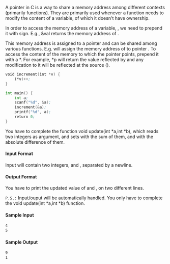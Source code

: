 A pointer in C is a way to share a memory address among different contexts (primarily functions). They are primarily used whenever a function needs to modify the content of a variable, of which it doesn't have ownership. 

In order to access the memory address of a variable, , we need to prepend it with  sign. E.g., &val returns the memory address of . 

This memory address is assigned to a pointer and can be shared among various functions. E.g.  will assign the memory address of  to pointer . To access the content of the memory to which the pointer points, prepend it with a *. For example, *p will return the value reflected by  and any modification to it will be reflected at the source ().


```asm
void increment(int *v) {
    (*v)++;
}

int main() {
    int a;
    scanf("%d", &a);
    increment(&a);
    printf("%d", a);
    return 0;
}
```  
You have to complete the function void update(int *a,int *b), which reads two integers as argument, and sets  with the sum of them, and  with the absolute difference of them.


#### Input Format

Input will contain two integers,  and , separated by a newline.

#### Output Format
You have to print the updated value of  and , on two different lines.

`P.S.:` Input/ouput will be automatically handled. You only have to complete the void update(int *a,int *b) function.

#### Sample Input
```asm
4
5

```
#### Sample Output
```asm
9
1
```

